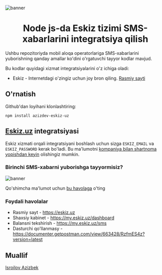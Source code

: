 ![banner](https://i.postimg.cc/zfkFXrK2/Azizdev-1-2.png "banner")

<div align="center">
<h1>Node js-da Eskiz tizimi SMS-xabarlarini integratsiya qilish</h1>
</div>

Ushbu repozitoriyda mobil aloqa operatorlariga SMS-xabarlarini yuborishning qanday amallar ko'dini o'rgatuvchi tayyor kodlar mavjud.

Bu kodlar quyidagi xizmat integratsiyalarini o'z ichiga oladi:

- Eskiz - Internetdagi o'zingiz uchun joy bron qiling. [Rasmiy sayti](https://eskiz.uz/)

## O'rnatish
Github'dan loyihani klonlashtiring:
```console
npm install azizdev-eskiz-uz
```

## [Eskiz.uz](https://eskiz.uz/) integratsiyasi

Eskiz xizmati orqali integratsiyani boshlash uchun sizga `ESKIZ_EMAIL` va `ESKIZ_PASSWORD` kerak bo'ladi. Bu ma'lumotni [ kompaniya bilan shartnoma yopishdan keyin](https://eskiz.uz/reseller) olishingiz mumkin.


### Birinchi SMS-xabarni yuborishga tayyormisiz?

![banner](https://i.postimg.cc/3r0mqt88/carbon-1.png' "banner")


Qo'shimcha ma'lumot uchun [bu havolaga](https://documenter.getpostman.com/view/663428/RzfmES4z?version=latest) o'ting

### Foydali havolalar

- Rasmiy sayt - https://eskiz.uz
- Shaxsiy kabinet - https://my.eskiz.uz/dashboard
- Balansni tekshirish - https://my.eskiz.uz/sms
- Dasturchi qo'llanmasy - https://documenter.getpostman.com/view/663428/RzfmES4z?version=latest


## Muallif
[Isroilov Azizbek](https://t.me/isroilov_azizbek)



